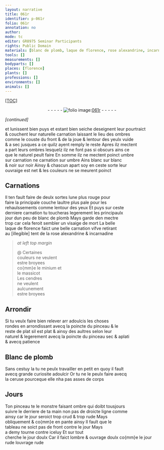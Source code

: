 ```yaml
---
layout: narrative
title: 061r
identifier: p-061r
folio: 061r
annotation: no
author:
mode: tc
editor: GR8975 Seminar Participants
rights: Public Domain
materials: [blanc de plomb, laque de florence, rose alexandrine, incarnadine, minium, massicot, cendres, Blanc de plomb, ceruse]
tools: []
measurements: []
bodyparts: []
places: [florence]
plants: []
professions: []
environments: []
animals: []
---
```


<p><a href="{{site.url}}/{{base.url}}/diplomatic/">[TOC]</a></p><div class="folio" align="center">- - - - - <a href="http://gallica.bnf.fr/ark:/12148/btv1b10500001g/f127.image" target="_blank"><img src="https://cu-mkp.github.io/2017-workshop-edition/assets/photo-icon.png" alt="folio image: " style="display:inline-block; margin-bottom:-3px;"/>061r</a> - - - - - </div>  
 
*[continued]*
  
et lunissent bien <span class="del">puys</span> et estant bien seiche deseignent leur pourtraict<br/> & couchent leur naturelle carnation laissant le lieu des ombres<br/> comme le couste du front & de la joue & lentour des yeulx vuide<br/> & a sec jusques a ce quilz ayent remply le reste Apres ilz mectent<br/> a part leurs ombres lesquelz ilz ne font pas si obscurs ains ce<br/> que le naturel peult faire En somme ilz ne mectent poinct umbre<br/> sur carnation ne carnation sur umbre Ains blanc sur blanc<br/> & noir sur noir <span class="del">Ainsy</span> & chascun apart soy en ceste sorte leur<br/> ouvraige est net & les couleurs ne se meurent poinct
 
 
  

## Carnations

 
Il ten fault faire de deulx sortes lune plus rouge pour<br/> faire la principale couche laultre plus pale pour les<br/> rehaulssements comme lentour des yeux Et puys sur ceste<br/> derniere carnation tu toucheras legerement les principaulx<br/> jour dun peu de <span class="m">blanc de plomb</span> Mays garde den mectre<br/> trop car cela feroit sembler un visaige de mort La belle<br/> <span class="m">laque de <span class="pl">florence</span></span> faict une belle carnation vifve retirant<br/> au <span class="del">[illegible]</span> tent de la <span class="m">rose alexandrine</span> & <span class="m">incarnadine</span>
 
> *at left top margin*
> 
> 
>   @ Certaines<br/> couleurs ne veulent<br/> estre broyees<br/> co{mm}e le <span class="m">minium</span> et<br/> le <span class="m">massicot</span><br/> Les <span class="m">cendres</span><br/> ne veulent<br/> aulcunement<br/> estre broyees
 
 
  

## Arrondir

 
Si tu veulx faire bien relever <span class="del">arr</span> adoulcis les choses<br/> rondes en arrondissant avecq la poincte du pinceau & le<br/> reste de plat sil est plat & ainsy des aultres selon leur<br/> naturel & legerement avecq la poincte du pinceau sec & aplati<br/> <span class="add">&</span> avecq patience
 
 
  

## <span class="m">Blanc de plomb</span>

 
Sans cestuy la tu ne peulx travailler en petit en quoy il fault<br/> avecq grande curiosite adoulcir Or tu ne le peulx faire avecq<br/> la <span class="m">ceruse</span> pourceque elle nha pas asses de corps
 
 
  

## Jours

 
Ton pinceau te le monstre faisant ombre qui doibt tousjours<br/> suivre le derriere de ta main non pas de droicte ligne comme<br/> ainsy  car le jour seroict trop crud & trop rude Mays<br/> obliquement & co{mm}e en pante ainsy   Il fault que le<br/> tableau ne soict pas de front contre le jour Mays<br/> a demy tourne contre iceluy Et sur tout <br/> cherche le jour doulx Car il faict lombre & ouvrage doulx co{mm}e le jour<br/> rude louvrage rude
 
